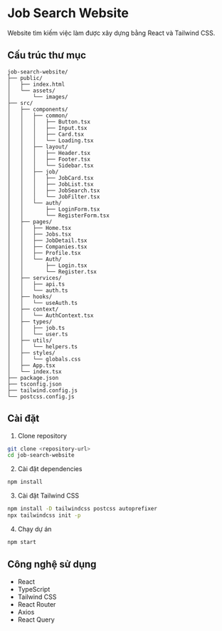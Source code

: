 # Job Search Website

Website tìm kiếm việc làm được xây dựng bằng React và Tailwind CSS.

## Cấu trúc thư mục

```
job-search-website/
├── public/
│   ├── index.html
│   └── assets/
│       └── images/
├── src/
│   ├── components/
│   │   ├── common/
│   │   │   ├── Button.tsx
│   │   │   ├── Input.tsx
│   │   │   ├── Card.tsx
│   │   │   └── Loading.tsx
│   │   ├── layout/
│   │   │   ├── Header.tsx
│   │   │   ├── Footer.tsx
│   │   │   └── Sidebar.tsx
│   │   ├── job/
│   │   │   ├── JobCard.tsx
│   │   │   ├── JobList.tsx
│   │   │   ├── JobSearch.tsx
│   │   │   └── JobFilter.tsx
│   │   └── auth/
│   │       ├── LoginForm.tsx
│   │       └── RegisterForm.tsx
│   ├── pages/
│   │   ├── Home.tsx
│   │   ├── Jobs.tsx
│   │   ├── JobDetail.tsx
│   │   ├── Companies.tsx
│   │   ├── Profile.tsx
│   │   └── Auth/
│   │       ├── Login.tsx
│   │       └── Register.tsx
│   ├── services/
│   │   ├── api.ts
│   │   └── auth.ts
│   ├── hooks/
│   │   └── useAuth.ts
│   ├── context/
│   │   └── AuthContext.tsx
│   ├── types/
│   │   ├── job.ts
│   │   └── user.ts
│   ├── utils/
│   │   └── helpers.ts
│   ├── styles/
│   │   └── globals.css
│   ├── App.tsx
│   └── index.tsx
├── package.json
├── tsconfig.json
├── tailwind.config.js
└── postcss.config.js
```

## Cài đặt

1. Clone repository
```bash
git clone <repository-url>
cd job-search-website
```

2. Cài đặt dependencies
```bash
npm install
```

3. Cài đặt Tailwind CSS
```bash
npm install -D tailwindcss postcss autoprefixer
npx tailwindcss init -p
```

4. Chạy dự án
```bash
npm start
```

## Công nghệ sử dụng

- React
- TypeScript
- Tailwind CSS
- React Router
- Axios
- React Query 